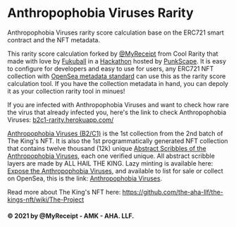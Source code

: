 # Anthropophobia Viruses Rarity

Anthropophobia Viruses rarity score calculation base on the ERC721 smart contract and the NFT metadata.

This rarity score calculation forked by [@MyReceipt](https://linktr.ee/myreceipt/) from Cool Rarity that made with love by [Fukuball](https://twitter.com/fukuball) in a [Hackathon](https://github.com/punkscape/01-rarity-analyser-hackathon) hosted by [PunkScape](https://punkscape.xyz/). It is easy to configure for developers and easy to use for users, any ERC721 NFT collection with [OpenSea metadata standard](https://docs.opensea.io/docs/metadata-standards) can use this as the rarity score calculation tool. If you have the collection metadata in hand, you can depoly it as your collection rarity tool in minues!

If you are infected with Anthropophobia Viruses and want to check how rare the virus that already infected you, here's the link to check Anthropophobia Viruses: [b2c1-rarity.herokuapp.com/](b2c1-rarity.herokuapp.com/)

[Anthropophobia Viruses (B2/C1)](https://opensea.io/collection/anthropophobia-viruses) is the 1st collection from the 2nd batch of The King's NFT. It is also the 1st programmatically generated NFT collection that contains twelve thousand (12k) unique [Abstract Scribbles of the Anthropophobia Viruses](https://opensea.io/collection/anthropophobia-viruses), each one verified unique. All abstract scribble layers are made by ALL HAIL THE KING. Lazy minting is available here: [Expose the Anthropophobia Viruses](https://b2c1.straight-line.org/), and available to list for sale or collect on OpenSea, this is the link: [Anthropophobia Viruses](https://opensea.io/collection/anthropophobia-viruses).

Read more about The King's NFT here:
https://github.com/the-aha-llf/the-kings-nft/wiki/The-Project

#### © 2021 by @MyReceipt - AMK - AHA. LLF.
